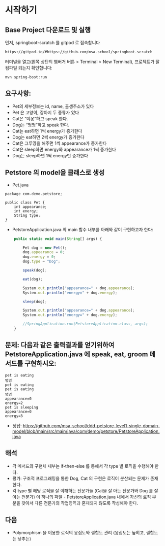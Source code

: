 # 시작하기

## Base Project 다운로드 및 실행
먼저, springboot-scratch 를 gitpod 로 접속합니다
```
https://gitpod.io/#https://github.com/msa-school/springboot-scratch
```
터미널을 열고(왼쪽 상단의 햄버거 버튼 > Terminal > New Terminal), 프로젝트가 잘 컴파일 되는지 확인합니다:
```
mvn spring-boot:run
```


## 요구사항:
- Pet의 세부정보는 id, name, 출생주소가 있다
- Pet 은 고양이, 강아지 두 종류가 있다
- Cat은 “야옹”하고 speak 한다.
- Dog는 “멍멍”하고 speak 한다.
- Cat는 eat하면 1씩 energy가 증가한다
- Dog는 eat하면 2씩 energy가 증가한다
- Cat은 그루밍을 해주면 1씩 appearance가 증가한다
- Cat은 sleep하면 energy와 appearance가 1씩 증가한다
- Dog는 sleep하면 1씩 energy만 증가한다


## Petstore 의 model을 클래스로 생성
- Pet.java
```
package com.demo.petstore;

public class Pet {
    int appearance;
    int energy;
    String type;
}
```

- PetstoreApplication.java 의 main 함수 내부를 아래와 같이 구현하고자 한다:
```javascript
	public static void main(String[] args) {

		Pet dog = new Pet();
		dog.appearance = 0;
		dog.energy = 0;
		dog.type = "Dog";

		speak(dog);

		eat(dog);

		System.out.println("appearance=" + dog.appearance);
		System.out.println("energy=" + dog.energy);

		sleep(dog);

		System.out.println("appearance=" + dog.appearance);
		System.out.println("energy=" + dog.energy);

		//SpringApplication.run(PetstoreApplication.class, args);
	}
```

## 문제: 다음과 같은 출력결과를 얻기위하여 PetstoreApplication.java 에 speak, eat, groom 메서드를 구현하시오:
```
pet is eating
멍멍
pet is eating
pet is eating
멍멍
appearance=0
energy=2
pet is sleeping
appearance=0
energy=3
```
- 정답: https://github.com/msa-school/ddd-petstore-level1-single-domain-model/blob/main/src/main/java/com/demo/petstore/PetstoreApplication.java

## 해석
- 각 메서드의 구현체 내부는 if-then-else 를 통해서 각 type 별 로직을 수행해야 한다.
- 평가: 구조적 프로그래밍을 통한 Dog, Cat 의 구현은 로직이 분산되는 문제가 존재한다. 
- 각 type 별 해당 로직을 잘 이해하는 전문가들 (Cat을 잘 아는 전문가와 Dog 를 잘 아는 전문가) 이 하나의 파일 - PetstoreApplication.java 내에서 자신의 로직 부분을 찾아서 다른 전문가의 작업영역과 혼재되지 않도록 작성해야 한다. 

## 다음
- Polymorphism 을 이용한 로직의 응집도와 결합도 관리 (응집도는 높히고, 결합도는 낮추는)

